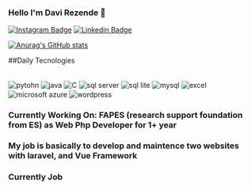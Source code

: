 ### Hello I'm Davi Rezende 👋


[![Instagram Badge](https://img.shields.io/badge/-davirezende__-purple?style=flat-square&logo=instagram&logoColor=white&link=https://www.instagram.com/davirezende_/)](https://www.instagram.com/davi_b.rezende/)
[![Linkedin Badge](https://img.shields.io/badge/-Davi%20Rezende-6633cc?style=flat-square&logo=Linkedin&logoColor=white&link=https://www.linkedin.com/in/davi-rezende-9b1b3a1b0/)](https://www.linkedin.com/in/davi-barros-de-rezende-09540b222/)

[![Anurag's GitHub stats](https://github-readme-stats.vercel.app/api?username=daviqr1)](https://github.com/Daviqr1/github-readme-stats)

##Daily Tecnologies
<div style = "display: inline_block"><br/>
    <img align="center" alt = "pytohn"src="https://img.shields.io/badge/Python-3776AB?style=for-the-badge&logo=python&logoColor=white"/>
    <img align="center" alt = "java"src="https://img.shields.io/badge/Java-ED8B00?style=for-the-badge&logo=java&logoColor=white"/>
    <img align="center" alt = "C"src=https://img.shields.io/badge/C-00599C?style=for-the-badge&logo=c&logoColor=white/>
    <img align="center" alt = "sql server"src=	https://img.shields.io/badge/Microsoft_SQL_Server-CC2927?style=for-the-badge&logo=microsoft-sql-server&logoColor=white >
    <img align="center" alt = "sql lite"src= https://img.shields.io/badge/SQLite-07405E?style=for-the-badge&logo=sqlite&logoColor=white/>
    <img align="center" alt = "mysql"src= https://img.shields.io/badge/MySQL-00000F?style=for-the-badge&logo=mysql&logoColor=white/>
    <img align="center" alt = "excel"src=https://img.shields.io/badge/Microsoft_Excel-217346?style=for-the-badge&logo=microsoft-excel&logoColor=white>
    <img align="center"alt = "microsoft azure"src= https://img.shields.io/badge/Microsoft_Azure-0089D6?style=for-the-badge&logo=microsoft-azure&logoColor=white/>
    <img align = "center"alt = "wordpress"src= https://img.shields.io/badge/Wordpress-21759B?style=for-the-badge&logo=wordpress&logoColor=white/>
    

### Currently Working On: FAPES (research support foundation from ES) as Web Php Developer for 1+ year

### My job is basically to develop and maintence two websites with laravel, and Vue Framework 

### Currently Job
